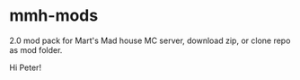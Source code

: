 # mmh-mods

2.0 mod pack for Mart's Mad house MC server, download zip, or clone repo as mod folder.

Hi Peter!

